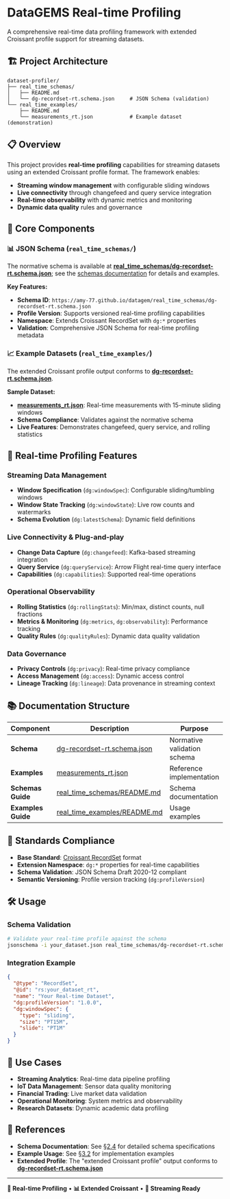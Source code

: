 # DataGEMS Real-time Profiling

A comprehensive real-time data profiling framework with extended Croissant profile support for streaming datasets.

## 🏗️ Project Architecture

```
dataset-profiler/
├── real_time_schemas/
│   ├── README.md
│   └── dg-recordset-rt.schema.json     # JSON Schema (validation)
└── real_time_examples/
    ├── README.md
    └── measurements_rt.json            # Example dataset (demonstration)
```

## 📋 Overview

This project provides **real-time profiling** capabilities for streaming datasets using an extended Croissant profile format. The framework enables:

- **Streaming window management** with configurable sliding windows
- **Live connectivity** through changefeed and query service integration
- **Real-time observability** with dynamic metrics and monitoring
- **Dynamic data quality** rules and governance

## 🔧 Core Components

### 📊 JSON Schema (`real_time_schemas/`)

The normative schema is available at **[real_time_schemas/dg-recordset-rt.schema.json](real_time_schemas/dg-recordset-rt.schema.json)**; see the [schemas documentation](real_time_schemas/README.md) for details and examples.

**Key Features:**
- **Schema ID**: `https://amy-77.github.io/datagem/real_time_schemas/dg-recordset-rt.schema.json`
- **Profile Version**: Supports versioned real-time profiling capabilities
- **Namespace**: Extends Croissant RecordSet with `dg:*` properties
- **Validation**: Comprehensive JSON Schema for real-time profiling metadata

### 📈 Example Datasets (`real_time_examples/`)

The extended Croissant profile output conforms to **[dg-recordset-rt.schema.json](real_time_schemas/dg-recordset-rt.schema.json)**.

**Sample Dataset:**
- **[measurements_rt.json](real_time_examples/measurements_rt.json)**: Real-time measurements with 15-minute sliding windows
- **Schema Compliance**: Validates against the normative schema
- **Live Features**: Demonstrates changefeed, query service, and rolling statistics

## 🚀 Real-time Profiling Features

### Streaming Data Management
- **Window Specification** (`dg:windowSpec`): Configurable sliding/tumbling windows
- **Window State Tracking** (`dg:windowState`): Live row counts and watermarks
- **Schema Evolution** (`dg:latestSchema`): Dynamic field definitions

### Live Connectivity & Plug-and-play
- **Change Data Capture** (`dg:changefeed`): Kafka-based streaming integration
- **Query Service** (`dg:queryService`): Arrow Flight real-time query interface
- **Capabilities** (`dg:capabilities`): Supported real-time operations

### Operational Observability
- **Rolling Statistics** (`dg:rollingStats`): Min/max, distinct counts, null fractions
- **Metrics & Monitoring** (`dg:metrics`, `dg:observability`): Performance tracking
- **Quality Rules** (`dg:qualityRules`): Dynamic data quality validation

### Data Governance
- **Privacy Controls** (`dg:privacy`): Real-time privacy compliance
- **Access Management** (`dg:access`): Dynamic access control
- **Lineage Tracking** (`dg:lineage`): Data provenance in streaming context

## 📚 Documentation Structure

| Component | Description | Purpose |
|-----------|-------------|---------|
| **Schema** | [dg-recordset-rt.schema.json](real_time_schemas/dg-recordset-rt.schema.json) | Normative validation schema |
| **Examples** | [measurements_rt.json](real_time_examples/measurements_rt.json) | Reference implementation |
| **Schemas Guide** | [real_time_schemas/README.md](real_time_schemas/README.md) | Schema documentation |
| **Examples Guide** | [real_time_examples/README.md](real_time_examples/README.md) | Usage examples |

## 🔗 Standards Compliance

- **Base Standard**: [Croissant RecordSet](https://github.com/mlcommons/croissant) format
- **Extension Namespace**: `dg:*` properties for real-time capabilities
- **Schema Validation**: JSON Schema Draft 2020-12 compliant
- **Semantic Versioning**: Profile version tracking (`dg:profileVersion`)

## 🛠️ Usage

### Schema Validation
```bash
# Validate your real-time profile against the schema
jsonschema -i your_dataset.json real_time_schemas/dg-recordset-rt.schema.json
```

### Integration Example
```json
{
  "@type": "RecordSet",
  "@id": "rs:your_dataset_rt",
  "name": "Your Real-time Dataset",
  "dg:profileVersion": "1.0.0",
  "dg:windowSpec": {
    "type": "sliding",
    "size": "PT15M",
    "slide": "PT1M"
  }
}
```

## 🎯 Use Cases

- **Streaming Analytics**: Real-time data pipeline profiling
- **IoT Data Management**: Sensor data quality monitoring  
- **Financial Trading**: Live market data validation
- **Operational Monitoring**: System metrics and observability
- **Research Datasets**: Dynamic academic data profiling

## 📖 References

- **Schema Documentation**: See [§2.4](real_time_schemas/README.md) for detailed schema specifications
- **Example Usage**: See [§3.2](real_time_examples/README.md) for implementation examples
- **Extended Profile**: The "extended Croissant profile" output conforms to **[dg-recordset-rt.schema.json](real_time_schemas/dg-recordset-rt.schema.json)**

---

**🔄 Real-time Profiling** • **📊 Extended Croissant** • **🚀 Streaming Ready**
